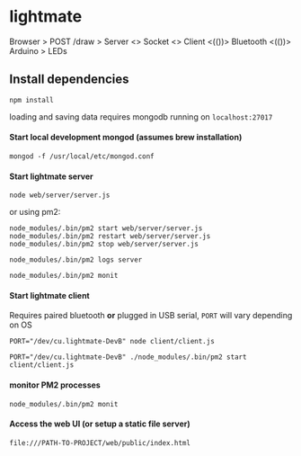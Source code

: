 # lightmate
Browser > POST /draw > Server <> Socket <> Client <(())> Bluetooth <(())> Arduino > LEDs

## Install dependencies
    npm install

loading and saving data requires mongodb running on ```localhost:27017```

#### Start local development mongod (assumes brew installation)
    mongod -f /usr/local/etc/mongod.conf

#### Start lightmate server
    node web/server/server.js

or using pm2:

    node_modules/.bin/pm2 start web/server/server.js
    node_modules/.bin/pm2 restart web/server/server.js
    node_modules/.bin/pm2 stop web/server/server.js

    node_modules/.bin/pm2 logs server

    node_modules/.bin/pm2 monit

#### Start lightmate client
Requires paired bluetooth **or** plugged in USB serial, `PORT` will vary depending on OS

    PORT="/dev/cu.lightmate-DevB" node client/client.js

    PORT="/dev/cu.lightmate-DevB" ./node_modules/.bin/pm2 start client/client.js

#### monitor PM2 processes

    node_modules/.bin/pm2 monit

#### Access the web UI (or setup a static file server)
    file:///PATH-TO-PROJECT/web/public/index.html
